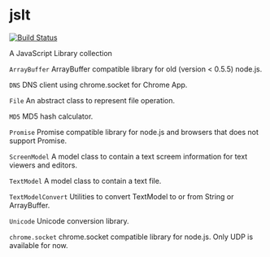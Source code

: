 jslt
====
[![Build Status](https://drone.io/github.com/toyoshim/jslt/status.png)](https://drone.io/github.com/toyoshim/jslt/latest)

A JavaScript Library collection

`ArrayBuffer` ArrayBuffer compatible library for old (version < 0.5.5) node.js.

`DNS` DNS client using chrome.socket for Chrome App.

`File` An abstract class to represent file operation.

`MD5` MD5 hash calculator.

`Promise` Promise compatible library for node.js and browsers that does not support Promise.

`ScreenModel` A model class to contain a text screem information for text viewers and editors.

`TextModel` A model class to contain a text file.

`TextModelConvert` Utilities to convert TextModel to or from String or ArrayBuffer.

`Unicode` Unicode conversion library.

`chrome.socket` chrome.socket compatible library for node.js. Only UDP is available for now.
